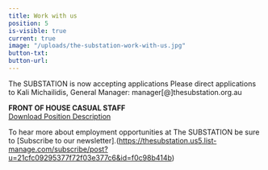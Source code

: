 ```yaml
---
title: Work with us
position: 5
is-visible: true
current: true
image: "/uploads/the-substation-work-with-us.jpg"
button-txt: 
button-url: 
---
```


The SUBSTATION is now accepting applications 
Please direct applications to Kali Michailidis, General Manager: manager[@]thesubstation.org.au


**FRONT OF HOUSE CASUAL STAFF** <br> 
[Download Position Description ](/uploads/Casual%20PD's%202018.pdf)

To hear more about employment opportunities at The SUBSTATION be sure to [Subscribe to our newsletter].(https://thesubstation.us5.list-manage.com/subscribe/post?u=21cfc09295377f72f03e377c6&id=f0c98b414b)  

